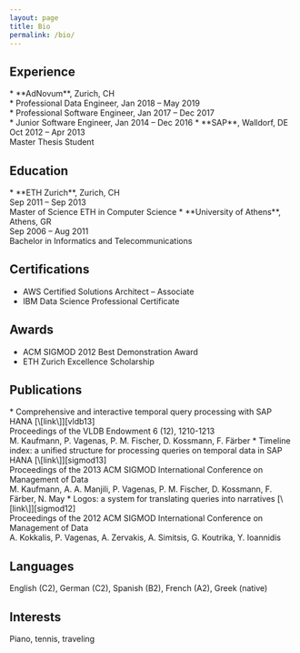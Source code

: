 ```yaml
---
layout: page
title: Bio
permalink: /bio/
---
```


## Experience

<div class="spacious">
* **AdNovum**, Zurich, CH<br />
  * Professional Data Engineer, <span class="time">Jan 2018 – May 2019</span><br />
  * Professional Software Engineer, <span class="time">Jan 2017 – Dec 2017</span><br />
  * Junior Software Engineer, <span class="time">Jan 2014 – Dec 2016</span>
* **SAP**, Walldorf, DE<br />
<span class="time">Oct 2012 – Apr 2013</span><br />
Master Thesis Student
</div>

## Education

<div class="spacious">
* **ETH Zurich**, Zurich, CH<br />
<span class="time">Sep 2011 – Sep 2013</span><br />
Master of Science ETH in Computer Science
* **University of Athens**, Athens, GR<br />
<span class="time">Sep 2006 – Aug 2011</span><br />
Bachelor in Informatics and Telecommunications
</div>

## Certifications
* AWS Certified Solutions Architect – Associate
* IBM Data Science Professional Certificate

## Awards
* ACM SIGMOD 2012 Best Demonstration Award
* ETH Zurich Excellence Scholarship

## Publications

<div class="spacious">
* Comprehensive and interactive temporal query processing with SAP HANA [\[link\]][vldb13]<br />
<span class="book">Proceedings of the VLDB Endowment 6 (12), 1210-1213</span><br />
M. Kaufmann, P. Vagenas, P. M. Fischer, D. Kossmann, F. Färber
* Timeline index: a unified structure for processing queries on temporal data in SAP HANA [\[link\]][sigmod13]<br />
<span class="book">Proceedings of the 2013 ACM SIGMOD International Conference on Management of Data</span><br />
M. Kaufmann, A. A. Manjili, P. Vagenas, P. M. Fischer, D. Kossmann, F. Färber, N. May
* Logos: a system for translating queries into narratives [\[link\]][sigmod12]<br />
<span class="book">Proceedings of the 2012 ACM SIGMOD International Conference on Management of Data</span><br />
A. Kokkalis, P. Vagenas, A. Zervakis, A. Simitsis, G. Koutrika, Y. Ioannidis
</div>

## Languages
English (C2), German (C2), Spanish (B2), French (A2), Greek (native)

## Interests
Piano, tennis, traveling

[vldb13]: https://doi.org/10.14778/2536274.2536278
[sigmod13]: https://doi.org/10.1145/2463676.2465293
[sigmod12]: https://doi.org/10.1145/2213836.2213929

